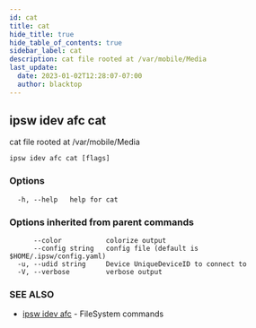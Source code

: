 ```yaml
---
id: cat
title: cat
hide_title: true
hide_table_of_contents: true
sidebar_label: cat
description: cat file rooted at /var/mobile/Media
last_update:
  date: 2023-01-02T12:28:07-07:00
  author: blacktop
---
```

## ipsw idev afc cat

cat file rooted at /var/mobile/Media

```
ipsw idev afc cat [flags]
```

### Options

```
  -h, --help   help for cat
```

### Options inherited from parent commands

```
      --color           colorize output
      --config string   config file (default is $HOME/.ipsw/config.yaml)
  -u, --udid string     Device UniqueDeviceID to connect to
  -V, --verbose         verbose output
```

### SEE ALSO

* [ipsw idev afc](/docs/cli/ipsw/idev/afc)	 - FileSystem commands

